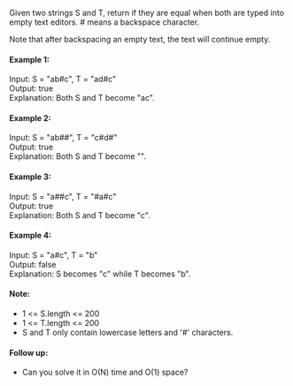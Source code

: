 Given two strings S and T, return if they are equal when both are typed into empty text editors. # means a backspace character.

Note that after backspacing an empty text, the text will continue empty.

#### Example 1:
Input: S = "ab#c", T = "ad#c"  
Output: true  
Explanation: Both S and T become "ac".

#### Example 2:
Input: S = "ab##", T = "c#d#"  
Output: true  
Explanation: Both S and T become "".

#### Example 3:
Input: S = "a##c", T = "#a#c"  
Output: true  
Explanation: Both S and T become "c".

#### Example 4:
Input: S = "a#c", T = "b"  
Output: false  
Explanation: S becomes "c" while T becomes "b".

#### Note:
* 1 <= S.length <= 200
* 1 <= T.length <= 200
* S and T only contain lowercase letters and '#' characters.

#### Follow up:
* Can you solve it in O(N) time and O(1) space?
